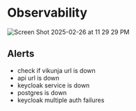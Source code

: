# Observability

![Screen Shot 2025-02-26 at 11 29 29 PM](https://github.com/user-attachments/assets/b28e6bf1-010f-4f1b-b341-2858afebab48)


## Alerts

- check if vikunja url is down
- api url is down
- keycloak service is down
- postgres is down
- keycloak multiple auth failures

